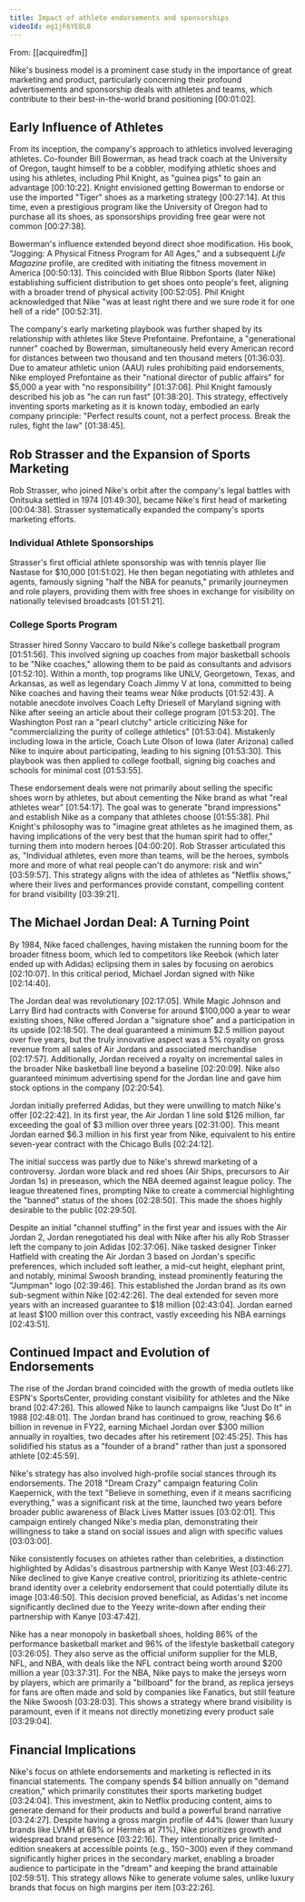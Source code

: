 ```yaml
---
title: Impact of athlete endorsements and sponsorships
videoId: eg1jF6YE8L8
---
```


From: [[acquiredfm]] <br/> 

Nike's business model is a prominent case study in the importance of great marketing and product, particularly concerning their profound advertisements and sponsorship deals with athletes and teams, which contribute to their best-in-the-world brand positioning <a class="yt-timestamp" data-t="00:01:02">[00:01:02]</a>.

## Early Influence of Athletes

From its inception, the company's approach to athletics involved leveraging athletes. Co-founder Bill Bowerman, as head track coach at the University of Oregon, taught himself to be a cobbler, modifying athletic shoes and using his athletes, including Phil Knight, as "guinea pigs" to gain an advantage <a class="yt-timestamp" data-t="00:10:22">[00:10:22]</a>. Knight envisioned getting Bowerman to endorse or use the imported "Tiger" shoes as a marketing strategy <a class="yt-timestamp" data-t="00:27:14">[00:27:14]</a>. At this time, even a prestigious program like the University of Oregon had to purchase all its shoes, as sponsorships providing free gear were not common <a class="yt-timestamp" data-t="00:27:38">[00:27:38]</a>.

Bowerman's influence extended beyond direct shoe modification. His book, "Jogging: A Physical Fitness Program for All Ages," and a subsequent *Life Magazine* profile, are credited with initiating the fitness movement in America <a class="yt-timestamp" data-t="00:50:13">[00:50:13]</a>. This coincided with Blue Ribbon Sports (later Nike) establishing sufficient distribution to get shoes onto people's feet, aligning with a broader trend of physical activity <a class="yt-timestamp" data-t="00:52:05">[00:52:05]</a>. Phil Knight acknowledged that Nike "was at least right there and we sure rode it for one hell of a ride" <a class="yt-timestamp" data-t="00:52:31">[00:52:31]</a>.

The company's early marketing playbook was further shaped by its relationship with athletes like Steve Prefontaine. Prefontaine, a "generational runner" coached by Bowerman, simultaneously held every American record for distances between two thousand and ten thousand meters <a class="yt-timestamp" data-t="01:36:03">[01:36:03]</a>. Due to amateur athletic union (AAU) rules prohibiting paid endorsements, Nike employed Prefontaine as their "national director of public affairs" for $5,000 a year with "no responsibility" <a class="yt-timestamp" data-t="01:37:06">[01:37:06]</a>. Phil Knight famously described his job as "he can run fast" <a class="yt-timestamp" data-t="01:38:20">[01:38:20]</a>. This strategy, effectively inventing sports marketing as it is known today, embodied an early company principle: "Perfect results count, not a perfect process. Break the rules, fight the law" <a class="yt-timestamp" data-t="01:38:45">[01:38:45]</a>.

## Rob Strasser and the Expansion of Sports Marketing

Rob Strasser, who joined Nike's orbit after the company's legal battles with Onitsuka settled in 1974 <a class="yt-timestamp" data-t="01:49:30">[01:49:30]</a>, became Nike's first head of marketing <a class="yt-timestamp" data-t="00:04:38">[00:04:38]</a>. Strasser systematically expanded the company's sports marketing efforts.

### Individual Athlete Sponsorships

Strasser's first official athlete sponsorship was with tennis player Ilie Nastase for $10,000 <a class="yt-timestamp" data-t="01:51:02">[01:51:02]</a>. He then began negotiating with athletes and agents, famously signing "half the NBA for peanuts," primarily journeymen and role players, providing them with free shoes in exchange for visibility on nationally televised broadcasts <a class="yt-timestamp" data-t="01:51:21">[01:51:21]</a>.

### College Sports Program

Strasser hired Sonny Vaccaro to build Nike's college basketball program <a class="yt-timestamp" data-t="01:51:56">[01:51:56]</a>. This involved signing up coaches from major basketball schools to be "Nike coaches," allowing them to be paid as consultants and advisors <a class="yt-timestamp" data-t="01:52:10">[01:52:10]</a>. Within a month, top programs like UNLV, Georgetown, Texas, and Arkansas, as well as legendary Coach Jimmy V at Iona, committed to being Nike coaches and having their teams wear Nike products <a class="yt-timestamp" data-t="01:52:43">[01:52:43]</a>. A notable anecdote involves Coach Lefty Driesell of Maryland signing with Nike after seeing an article about their college program <a class="yt-timestamp" data-t="01:53:20">[01:53:20]</a>. The Washington Post ran a "pearl clutchy" article criticizing Nike for "commercializing the purity of college athletics" <a class="yt-timestamp" data-t="01:53:04">[01:53:04]</a>. Mistakenly including Iowa in the article, Coach Lute Olson of Iowa (later Arizona) called Nike to inquire about participating, leading to his signing <a class="yt-timestamp" data-t="01:53:30">[01:53:30]</a>. This playbook was then applied to college football, signing big coaches and schools for minimal cost <a class="yt-timestamp" data-t="01:53:55">[01:53:55]</a>.

These endorsement deals were not primarily about selling the specific shoes worn by athletes, but about cementing the Nike brand as what "real athletes wear" <a class="yt-timestamp" data-t="01:54:17">[01:54:17]</a>. The goal was to generate "brand impressions" and establish Nike as a company that athletes choose <a class="yt-timestamp" data-t="01:55:38">[01:55:38]</a>. Phil Knight's philosophy was to "imagine great athletes as he imagined them, as having implications of the very best that the human spirit had to offer," turning them into modern heroes <a class="yt-timestamp" data-t="04:00:20">[04:00:20]</a>. Rob Strasser articulated this as, "Individual athletes, even more than teams, will be the heroes, symbols more and more of what real people can't do anymore: risk and win" <a class="yt-timestamp" data-t="03:59:57">[03:59:57]</a>. This strategy aligns with the idea of athletes as "Netflix shows," where their lives and performances provide constant, compelling content for brand visibility <a class="yt-timestamp" data-t="03:39:21">[03:39:21]</a>.

## The Michael Jordan Deal: A Turning Point

By 1984, Nike faced challenges, having mistaken the running boom for the broader fitness boom, which led to competitors like Reebok (which later ended up with Adidas) eclipsing them in sales by focusing on aerobics <a class="yt-timestamp" data-t="02:10:07">[02:10:07]</a>. In this critical period, Michael Jordan signed with Nike <a class="yt-timestamp" data-t="02:14:40">[02:14:40]</a>.

The Jordan deal was revolutionary <a class="yt-timestamp" data-t="02:17:05">[02:17:05]</a>. While Magic Johnson and Larry Bird had contracts with Converse for around $100,000 a year to wear existing shoes, Nike offered Jordan a "signature shoe" and a participation in its upside <a class="yt-timestamp" data-t="02:18:50">[02:18:50]</a>. The deal guaranteed a minimum $2.5 million payout over five years, but the truly innovative aspect was a 5% royalty on gross revenue from all sales of Air Jordans and associated merchandise <a class="yt-timestamp" data-t="02:17:57">[02:17:57]</a>. Additionally, Jordan received a royalty on incremental sales in the broader Nike basketball line beyond a baseline <a class="yt-timestamp" data-t="02:20:09">[02:20:09]</a>. Nike also guaranteed minimum advertising spend for the Jordan line and gave him stock options in the company <a class="yt-timestamp" data-t="02:20:54">[02:20:54]</a>.

Jordan initially preferred Adidas, but they were unwilling to match Nike's offer <a class="yt-timestamp" data-t="02:22:42">[02:22:42]</a>. In its first year, the Air Jordan 1 line sold $126 million, far exceeding the goal of $3 million over three years <a class="yt-timestamp" data-t="02:31:00">[02:31:00]</a>. This meant Jordan earned $6.3 million in his first year from Nike, equivalent to his entire seven-year contract with the Chicago Bulls <a class="yt-timestamp" data-t="02:24:12">[02:24:12]</a>.

The initial success was partly due to Nike's shrewd marketing of a controversy. Jordan wore black and red shoes (Air Ships, precursors to Air Jordan 1s) in preseason, which the NBA deemed against league policy. The league threatened fines, prompting Nike to create a commercial highlighting the "banned" status of the shoes <a class="yt-timestamp" data-t="02:28:50">[02:28:50]</a>. This made the shoes highly desirable to the public <a class="yt-timestamp" data-t="02:29:50">[02:29:50]</a>.

Despite an initial "channel stuffing" in the first year and issues with the Air Jordan 2, Jordan renegotiated his deal with Nike after his ally Rob Strasser left the company to join Adidas <a class="yt-timestamp" data-t="02:37:06">[02:37:06]</a>. Nike tasked designer Tinker Hatfield with creating the Air Jordan 3 based on Jordan's specific preferences, which included soft leather, a mid-cut height, elephant print, and notably, minimal Swoosh branding, instead prominently featuring the "Jumpman" logo <a class="yt-timestamp" data-t="02:39:46">[02:39:46]</a>. This established the Jordan brand as its own sub-segment within Nike <a class="yt-timestamp" data-t="02:42:26">[02:42:26]</a>. The deal extended for seven more years with an increased guarantee to $18 million <a class="yt-timestamp" data-t="02:43:04">[02:43:04]</a>. Jordan earned at least $100 million over this contract, vastly exceeding his NBA earnings <a class="yt-timestamp" data-t="02:43:51">[02:43:51]</a>.

## Continued Impact and Evolution of Endorsements

The rise of the Jordan brand coincided with the growth of media outlets like ESPN's SportsCenter, providing constant visibility for athletes and the Nike brand <a class="yt-timestamp" data-t="02:47:26">[02:47:26]</a>. This allowed Nike to launch campaigns like "Just Do It" in 1988 <a class="yt-timestamp" data-t="02:48:01">[02:48:01]</a>. The Jordan brand has continued to grow, reaching $6.6 billion in revenue in FY22, earning Michael Jordan over $300 million annually in royalties, two decades after his retirement <a class="yt-timestamp" data-t="02:45:25">[02:45:25]</a>. This has solidified his status as a "founder of a brand" rather than just a sponsored athlete <a class="yt-timestamp" data-t="02:45:59">[02:45:59]</a>.

Nike's strategy has also involved high-profile social stances through its endorsements. The 2018 "Dream Crazy" campaign featuring Colin Kaepernick, with the text "Believe in something, even if it means sacrificing everything," was a significant risk at the time, launched two years before broader public awareness of Black Lives Matter issues <a class="yt-timestamp" data-t="03:02:01">[03:02:01]</a>. This campaign entirely changed Nike's media plan, demonstrating their willingness to take a stand on social issues and align with specific values <a class="yt-timestamp" data-t="03:03:00">[03:03:00]</a>.

Nike consistently focuses on athletes rather than celebrities, a distinction highlighted by Adidas's disastrous partnership with Kanye West <a class="yt-timestamp" data-t="03:46:27">[03:46:27]</a>. Nike declined to give Kanye creative control, prioritizing its athlete-centric brand identity over a celebrity endorsement that could potentially dilute its image <a class="yt-timestamp" data-t="03:46:50">[03:46:50]</a>. This decision proved beneficial, as Adidas's net income significantly declined due to the Yeezy write-down after ending their partnership with Kanye <a class="yt-timestamp" data-t="03:47:42">[03:47:42]</a>.

Nike has a near monopoly in basketball shoes, holding 86% of the performance basketball market and 96% of the lifestyle basketball category <a class="yt-timestamp" data-t="03:26:05">[03:26:05]</a>. They also serve as the official uniform supplier for the MLB, NFL, and NBA, with deals like the NFL contract being worth around $200 million a year <a class="yt-timestamp" data-t="03:37:31">[03:37:31]</a>. For the NBA, Nike pays to make the jerseys worn by players, which are primarily a "billboard" for the brand, as replica jerseys for fans are often made and sold by companies like Fanatics, but still feature the Nike Swoosh <a class="yt-timestamp" data-t="03:28:03">[03:28:03]</a>. This shows a strategy where brand visibility is paramount, even if it means not directly monetizing every product sale <a class="yt-timestamp" data-t="03:29:04">[03:29:04]</a>.

## Financial Implications

Nike's focus on athlete endorsements and marketing is reflected in its financial statements. The company spends $4 billion annually on "demand creation," which primarily constitutes their sports marketing budget <a class="yt-timestamp" data-t="03:24:04">[03:24:04]</a>. This investment, akin to Netflix producing content, aims to generate demand for their products and build a powerful brand narrative <a class="yt-timestamp" data-t="03:24:27">[03:24:27]</a>. Despite having a gross margin profile of 44% (lower than luxury brands like LVMH at 68% or Hermès at 71%), Nike prioritizes growth and widespread brand presence <a class="yt-timestamp" data-t="03:22:16">[03:22:16]</a>. They intentionally price limited-edition sneakers at accessible points (e.g., $150-$300) even if they command significantly higher prices in the secondary market, enabling a broader audience to participate in the "dream" and keeping the brand attainable <a class="yt-timestamp" data-t="02:59:51">[02:59:51]</a>. This strategy allows Nike to generate volume sales, unlike luxury brands that focus on high margins per item <a class="yt-timestamp" data-t="03:22:26">[03:22:26]</a>.